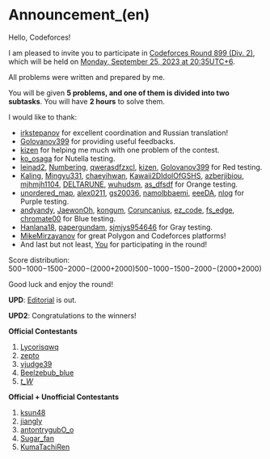 # Announcement_(en)

Hello, Codeforces!

I am pleased to invite you to participate in [Codeforces Round 899 (Div. 2)](https://codeforces.com/contest/1882 "Codeforces Round 899 (Div. 2)"), which will be held on [Monday, September 25, 2023 at 20:35UTC+6](https://codeforces.com/https://www.timeanddate.com/worldclock/fixedtime.html?day=25&month=9&year=2023&hour=17&min=35&sec=0&p1=166).

All problems were written and prepared by me.

You will be given **5 problems, and one of them is divided into two subtasks**. You will have **2 hours** to solve them.

I would like to thank:

 * [irkstepanov](https://codeforces.com/profile/irkstepanov "International Master irkstepanov") for excellent coordination and Russian translation!
* [Golovanov399](https://codeforces.com/profile/Golovanov399 "International Grandmaster Golovanov399") for providing useful feedbacks.
* [kizen](https://codeforces.com/profile/kizen "Grandmaster kizen") for helping me much with one problem of the contest.
* [ko_osaga](https://codeforces.com/profile/ko_osaga "Legendary Grandmaster ko_osaga") for Nutella testing.
* [leinad2](https://codeforces.com/profile/leinad2 "Grandmaster leinad2"), [Numbering](https://codeforces.com/profile/Numbering "Grandmaster Numbering"), [qwerasdfzxcl](https://codeforces.com/profile/qwerasdfzxcl "International Grandmaster qwerasdfzxcl"), [kizen](https://codeforces.com/profile/kizen "Grandmaster kizen"), [Golovanov399](https://codeforces.com/profile/Golovanov399 "International Grandmaster Golovanov399") for Red testing.
* [Kaling](https://codeforces.com/profile/Kaling "Master Kaling"), [Mingyu331](https://codeforces.com/profile/Mingyu331 "Master Mingyu331"), [chaeyihwan](https://codeforces.com/profile/chaeyihwan "International Master chaeyihwan"), [Kawaii2DIdolOfGSHS](https://codeforces.com/profile/Kawaii2DIdolOfGSHS "International Master Kawaii2DIdolOfGSHS"), [azberjibiou](https://codeforces.com/profile/azberjibiou "International Master azberjibiou"), [mjhmjh1104](https://codeforces.com/profile/mjhmjh1104 "Master mjhmjh1104"), [DELTARUNE](https://codeforces.com/profile/DELTARUNE "Master DELTARUNE"), [wuhudsm](https://codeforces.com/profile/wuhudsm "Master wuhudsm"), [as_dfsdf](https://codeforces.com/profile/as_dfsdf "International Master as_dfsdf") for Orange testing.
* [unordered_map](https://codeforces.com/profile/unordered_map "Candidate Master unordered_map"), [alex0211](https://codeforces.com/profile/alex0211 "Candidate Master alex0211"), [gs20036](https://codeforces.com/profile/gs20036 "Candidate Master gs20036"), [namolbbaemi](https://codeforces.com/profile/namolbbaemi "Candidate Master namolbbaemi"), [eeeDA](https://codeforces.com/profile/eeeDA "Candidate Master eeeDA"), [nlog](https://codeforces.com/profile/nlog "Candidate Master nlog") for Purple testing.
* [andyandy](https://codeforces.com/profile/andyandy "Expert andyandy"), [JaewonOh](https://codeforces.com/profile/JaewonOh "Expert JaewonOh"), [kongum](https://codeforces.com/profile/kongum "Expert kongum"), [Coruncanius](https://codeforces.com/profile/Coruncanius "Expert Coruncanius"), [ez_code](https://codeforces.com/profile/ez_code "Expert ez_code"), [fs_edge](https://codeforces.com/profile/fs_edge "Expert fs_edge"), [chromate00](https://codeforces.com/profile/chromate00 "Expert chromate00") for Blue testing.
* [Hanlana18](https://codeforces.com/profile/Hanlana18 "Newbie Hanlana18"), [papergundam](https://codeforces.com/profile/papergundam "Newbie papergundam"), [sjmjys954646](https://codeforces.com/profile/sjmjys954646 "Newbie sjmjys954646") for Gray testing.
* [MikeMirzayanov](https://codeforces.com/profile/MikeMirzayanov "Headquarters, MikeMirzayanov") for great Polygon and Codeforces platforms!
* And last but not least, [You](https://codeforces.com/profile/) for participating in the round!

Score distribution: 500−1000−1500−2000−(2000+2000)500−1000−1500−2000−(2000+2000)

Good luck and enjoy the round!

**UPD**: [Editorial](Tutorial_(en).md) is out. 

**UPD2**: Congratulations to the winners!

**Official Contestants**

 1. [Lycorisqwq](https://codeforces.com/profile/Lycorisqwq "Expert Lycorisqwq")
2. [zepto](https://codeforces.com/profile/zepto "Unrated, zepto")
3. [vjudge39](https://codeforces.com/profile/vjudge39 "Unrated, vjudge39")
4. [Beelzebub_blue](https://codeforces.com/profile/Beelzebub_blue "Candidate Master Beelzebub_blue")
5. [_t_W_](https://codeforces.com/profile/_t_W_ "Candidate Master _t_W_")

**Official + Unofficial Contestants**

 1. [ksun48](https://codeforces.com/profile/ksun48 "International Grandmaster ksun48")
2. [jiangly](https://codeforces.com/profile/jiangly "Legendary Grandmaster jiangly")
3. [antontrygubO_o](https://codeforces.com/profile/antontrygubO_o "International Grandmaster antontrygubO_o")
4. [Sugar_fan](https://codeforces.com/profile/Sugar_fan "Legendary Grandmaster Sugar_fan")
5. [KumaTachiRen](https://codeforces.com/profile/KumaTachiRen "Master KumaTachiRen")
